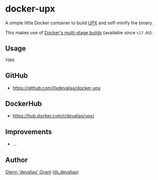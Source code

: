 # docker-upx

A simple little Docker container to build [UPX](https://github.com/upx/upx) and self-minify the binary.

This makes use of [Docker's multi-stage builds](https://docs.docker.com/engine/userguide/eng-image/multistage-build/) (available since `v17.05`).

## Usage

```
TODO
```

## GitHub

* https://github.com/0xdevalias/docker-upx

## DockerHub

* https://hub.docker.com/r/devalias/upx/

## Improvements

* ...

## Author

[Glenn 'devalias' Grant](http://devalias.net/) ([@_devalias](https://twitter.com/_devalias))
